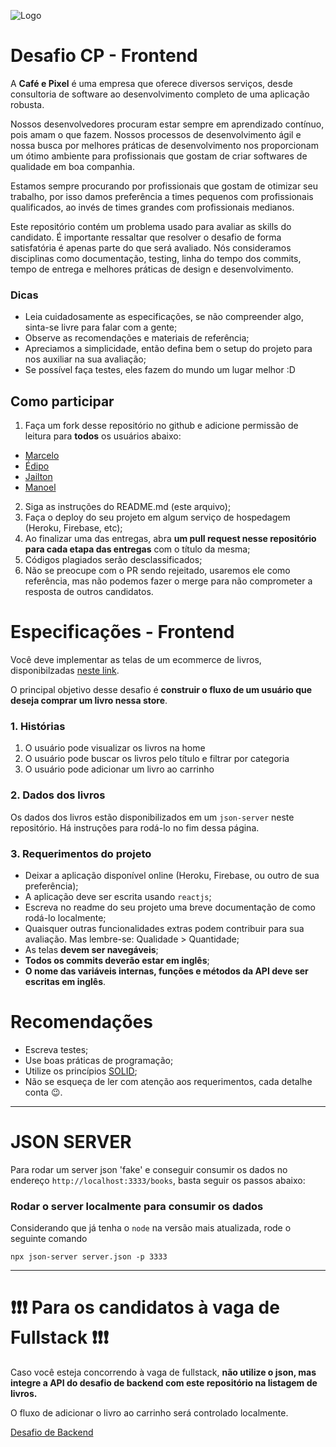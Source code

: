 ![Logo](http://cafeepixel.com.br/assinaturas/logo_color_git.png)
# Desafio CP - Frontend

A **Café e Pixel** é uma empresa que oferece diversos serviços, desde consultoria de software ao desenvolvimento completo de uma aplicação robusta.

Nossos desenvolvedores procuram estar sempre em aprendizado contínuo, pois amam o que fazem. Nossos processos de desenvolvimento ágil e nossa busca por melhores práticas de desenvolvimento nos proporcionam um ótimo ambiente para profissionais que gostam de criar softwares de qualidade em boa companhia.

Estamos sempre procurando por profissionais que gostam de otimizar seu trabalho, por isso damos preferência a times pequenos com profissionais qualificados, ao invés de times grandes com profissionais medianos.

Este repositório contém um problema usado para avaliar as skills do candidato. É importante ressaltar que resolver o desafio de forma satisfatória é apenas parte do que será avaliado. Nós consideramos disciplinas como documentação, testing, linha do tempo dos commits, tempo de entrega e melhores práticas de design e desenvolvimento.

### Dicas

- Leia cuidadosamente as especificações, se não compreender algo, sinta-se livre para falar com a gente;
- Observe as recomendações e materiais de referência;
- Apreciamos a simplicidade, então defina bem o setup do projeto para nos auxiliar na sua avaliação;
- Se possível faça testes, eles fazem do mundo um lugar melhor :D

## Como participar

1. Faça um fork desse repositório no github e adicione permissão de leitura para **todos** os usuários abaixo:
- [Marcelo](https://github.com/marcelomoreles)
- [Édipo](http://github.com/shuhikari)
- [Jailton](https://github.com/jlandim)
- [Manoel](https://github.com/Manogel)

2. Siga as instruções do README.md (este arquivo);
3. Faça o deploy do seu projeto em algum serviço de hospedagem (Heroku, Firebase, etc);
4. Ao finalizar uma das entregas, abra **um pull request nesse repositório para cada etapa das entregas** com o título da mesma;
5. Códigos plagiados serão desclassificados;
5. Não se preocupe com o PR sendo rejeitado, usaremos ele como referência, mas não podemos fazer o merge para não comprometer a resposta de outros candidatos.


# Especificações - Frontend

Você deve implementar as telas de um ecommerce de livros, disponibilzadas [neste link](https://www.figma.com/file/umDLjMwMnxe4N68mQnucBN/ecommerce-desafio-cp?node-id=0%3A1).

O principal objetivo desse desafio é **construir o fluxo de um usuário que deseja comprar um livro nessa store**.


### 1. Histórias
1. O usuário pode visualizar os livros na home
2. O usuário pode buscar os livros pelo título e filtrar por categoria
3. O usuário pode adicionar um livro ao carrinho

### 2. Dados dos livros
Os dados dos livros estão disponibilizados em um `json-server` neste repositório. Há instruções para rodá-lo no fim dessa página.


### 3. Requerimentos do projeto

- Deixar a aplicação disponível online (Heroku, Firebase, ou outro de sua preferência);
- A aplicação deve ser escrita usando `reactjs`;
- Escreva no readme do seu projeto uma breve documentação de como rodá-lo localmente;
- Quaisquer outras funcionalidades extras podem contribuir para sua avaliação. Mas lembre-se: Qualidade > Quantidade;
- As telas **devem ser navegáveis**;
- **Todos os commits deverão estar em inglês**;
- **O nome das variáveis internas, funções e métodos da API deve ser escritas em inglês**.


# Recomendações

- Escreva testes;
- Use boas práticas de programação;
- Utilize os princípios [SOLID](https://en.wikipedia.org/wiki/SOLID);
- Não se esqueça de ler com atenção aos requerimentos, cada detalhe conta :wink:.

---

# JSON SERVER


Para rodar um server json 'fake' e conseguir consumir os dados no endereço `http://localhost:3333/books`, basta seguir os passos abaixo:

### Rodar o server localmente para consumir os dados

Considerando que já tenha o `node` na versão mais atualizada, rode o seguinte comando

`npx json-server server.json -p 3333`

---

# ❗❗❗ Para os candidatos à vaga de Fullstack ❗❗❗

Caso você esteja concorrendo à vaga de fullstack, **não utilize o json, mas integre a API do desafio de backend com este repositório na listagem de livros.**

O fluxo de adicionar o livro ao carrinho será controlado localmente.

[Desafio de Backend](https://github.com/cafeepixel/desafio-cp-back)


